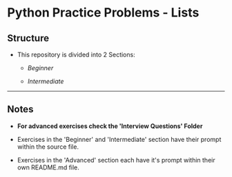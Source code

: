 # Python Practice Problems - **Lists**

## Structure
* This repository is divided into 2 Sections:
    * *Beginner*

    * *Intermediate*


---

## Notes

* **For advanced exercises check the 'Interview Questions' Folder**

* Exercises in the 'Beginner' and 'Intermediate' section have their prompt within the source file.

* Exercises in the 'Advanced' section each have it's prompt within their own README.md file.

